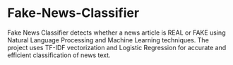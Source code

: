 # Fake-News-Classifier
Fake News Classifier detects whether a news article is REAL or FAKE using Natural Language Processing and Machine Learning techniques. The project uses TF-IDF vectorization and Logistic Regression for accurate and efficient classification of news text.
